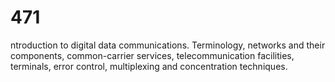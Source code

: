 # 471

ntroduction to digital data communications. Terminology, networks and their components, common-carrier services, telecommunication facilities, terminals, error control, multiplexing and concentration techniques.

